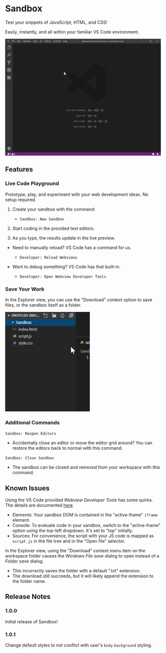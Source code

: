 # Sandbox

Test your snippets of JavaScript, HTML, and CSS! 

Easily, instantly, and all within your familiar VS Code environment.

![Sandbox in action](assets/demo.gif)

## Features

### Live Code Playground

Prototype, play, and experiment with your web development ideas. No setup required.

1. Create your sandbox with the command: 
   - `Sandbox: New Sandbox`

2. Start coding in the provided text editors. 
3. As you type, the results update in the live preview.

- Need to manually reload? VS Code has a command for us.
  -  `Developer: Reload Webviews`

- Want to debug something? VS Code has that built-in.
  - `Developer: Open Webview Developer Tools`  

### Save Your Work

In the Explorer view, you can use the "Download" context option to save files, or the sandbox itself as a folder.

![Download example](assets/download-option.gif)

### Additional Commands

`Sandbox: Reopen Editors`
  - Accidentally close an editor or move the editor grid around? You can restore the editors back to normal with this command.

`Sandbox: Close Sandbox`
  - The sandbox can be closed and removed from your workspace with this command.

## Known Issues

Using the VS Code provided _Webview Developer Tools_ has some quirks. The details are documented [here](https://code.visualstudio.com/api/extension-guides/webview#inspecting-and-debugging-webviews).
  - Elements: Your sandbox DOM is contained in the "active-frame" `iframe` element.
  - Console: To evaluate code in your sandbox, switch to the "active-frame" option using the top-left dropdown. It's set to "top" initially.
  - Sources: For convenience, the script with your JS code is mapped as `script.js` in the file tree and in the "Open file" selector.

In the Explorer view, using the "Download" context menu item on the workspace folder causes the Windows _File save_ dialog to open instead of a _Folder save_ dialog. 
  - This incorrectly saves the folder with a default ".txt" extension. 
  - The download still succeeds, but it will likely append the extension to the folder name.

## Release Notes

### 1.0.0

Initial release of Sandbox!

### 1.0.1

Change default styles to not conflict with user's `body` `background` styling.
 